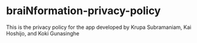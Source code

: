 # braiNformation-privacy-policy
This is the privacy policy for the app developed by Krupa Subramaniam, Kai Hoshijo, and Koki Gunasinghe
